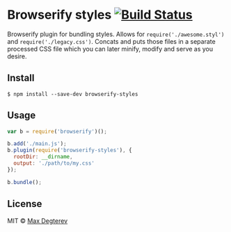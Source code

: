# Browserify styles [![Build Status](https://travis-ci.org/suprMax/browserify-styles.svg?branch=master)](https://travis-ci.org/suprMax/browserify-styles)

Browserify plugin for bundling styles. Allows for `require('./awesome.styl')` and `require('./legacy.css')`. Concats and puts those files in a separate processed CSS file which you can later minify, modify and serve as you desire.


## Install

```
$ npm install --save-dev browserify-styles
```


## Usage

```js
var b = require('browserify')();

b.add('./main.js');
b.plugin(require('browserify-styles'), {
  rootDir: __dirname,
  output: './path/to/my.css'
});

b.bundle();
```


## License

MIT © [Max Degterev](http://max.degterev.me)
